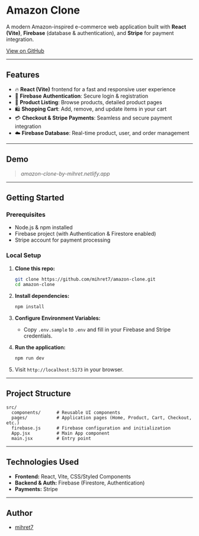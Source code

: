 # Amazon Clone

A modern Amazon-inspired e-commerce web application built with **React (Vite)**, **Firebase** (database & authentication), and **Stripe** for payment integration.

[View on GitHub](https://github.com/mihret7/amazon-clone)

---

## Features

- 🔥 **React (Vite)** frontend for a fast and responsive user experience
- 🔐 **Firebase Authentication**: Secure login & registration
- 🛒 **Product Listing**: Browse products, detailed product pages
- 🛍️ **Shopping Cart**: Add, remove, and update items in your cart
- 💳 **Checkout & Stripe Payments**: Seamless and secure payment integration
- ☁️ **Firebase Database**: Real-time product, user, and order management

---

## Demo

> _amazon-clone-by-mihret.netlify.app_

---

## Getting Started

### Prerequisites

- Node.js & npm installed
- Firebase project (with Authentication & Firestore enabled)
- Stripe account for payment processing

### Local Setup

1. **Clone this repo:**
    ```bash
    git clone https://github.com/mihret7/amazon-clone.git
    cd amazon-clone
    ```

2. **Install dependencies:**
    ```bash
    npm install
    ```

3. **Configure Environment Variables:**
    - Copy `.env.sample` to `.env` and fill in your Firebase and Stripe credentials.

4. **Run the application:**
    ```bash
    npm run dev
    ```

5. Visit `http://localhost:5173` in your browser.

---

## Project Structure

```
src/
  components/      # Reusable UI components
  pages/           # Application pages (Home, Product, Cart, Checkout, etc.)
  firebase.js      # Firebase configuration and initialization
  App.jsx          # Main App component
  main.jsx         # Entry point
```

---

## Technologies Used

- **Frontend:** React, Vite, CSS/Styled Components
- **Backend & Auth:** Firebase (Firestore, Authentication)
- **Payments:** Stripe

---



## Author

- [mihret7](https://github.com/mihret7)
